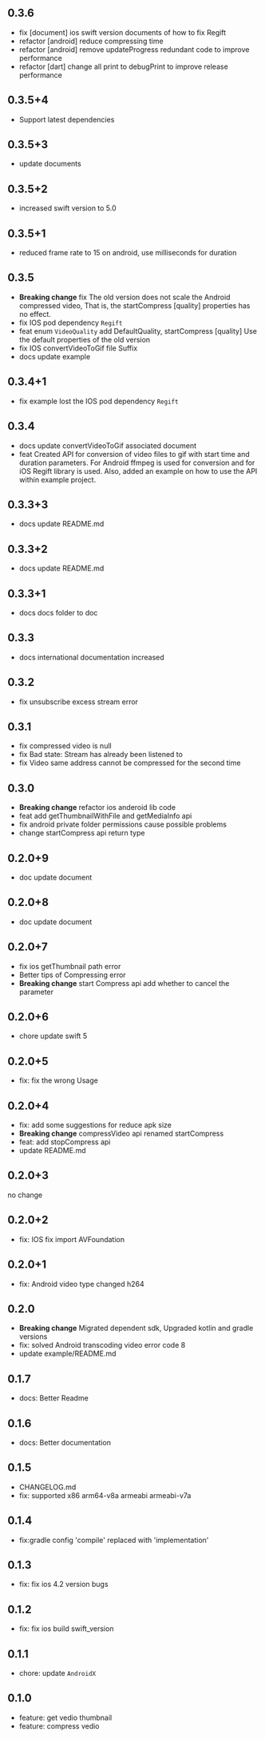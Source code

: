 ## 0.3.6
* fix [document] ios swift version documents of how to fix Regift
* refactor [android] reduce compressing time
* refactor [android] remove updateProgress redundant code to improve performance
* refactor [dart] change all print to debugPrint to improve release performance

## 0.3.5+4
* Support latest dependencies

## 0.3.5+3
* update documents

## 0.3.5+2
* increased swift version to 5.0

## 0.3.5+1
* reduced frame rate to 15 on android, use milliseconds for duration

## 0.3.5
* **Breaking change** fix The old version does not scale the Android compressed video,
  That is, the startCompress [quality] properties has no effect.
* fix IOS pod dependency `Regift`
* feat enum `VideoQuality` add DefaultQuality, startCompress [quality] Use the default properties of the old version
* fix IOS convertVideoToGif file Suffix
* docs update example

## 0.3.4+1
* fix example lost the IOS pod dependency `Regift`

## 0.3.4
* docs update convertVideoToGif associated document
* feat Created API for conversion of video files to gif with start time
  and duration parameters.
  For Android ffmpeg is used for conversion and for iOS Regift
  library is used.
  Also, added an example on how to use the API within example project.

## 0.3.3+3
* docs update README.md

## 0.3.3+2
* docs update README.md

## 0.3.3+1
* docs docs folder to doc

## 0.3.3
* docs international documentation increased

## 0.3.2
* fix unsubscribe excess stream error

## 0.3.1
* fix compressed video is null
* fix Bad state: Stream has already been listened to
* fix Video same address cannot be compressed for the second time

## 0.3.0
* **Breaking change** refactor ios anderoid lib code
* feat add getThumbnailWithFile and getMediaInfo api
* fix android private folder permissions cause possible problems
* change startCompress api return type

## 0.2.0+9
* doc update document

## 0.2.0+8
* doc update document

## 0.2.0+7
* fix ios getThumbnail path error
* Better tips of Compressing error
* **Breaking change** start Compress api add whether to cancel the parameter

## 0.2.0+6
* chore update swift 5

## 0.2.0+5
* fix: fix the wrong Usage

## 0.2.0+4
* fix: add some suggestions for reduce apk size
* **Breaking change** compressVideo api renamed startCompress
* feat: add stopCompress api
* update README.md

## 0.2.0+3
no change

## 0.2.0+2
* fix: IOS fix import AVFoundation

## 0.2.0+1
* fix: Android video type changed h264

## 0.2.0
* **Breaking change** Migrated dependent sdk, Upgraded kotlin and gradle versions
* fix: solved Android transcoding video error code 8
* update example/README.md

## 0.1.7
* docs: Better Readme

## 0.1.6
* docs: Better documentation

## 0.1.5
* CHANGELOG.md
* fix: supported x86 arm64-v8a armeabi armeabi-v7a

## 0.1.4
* fix:gradle config 'compile' replaced with 'implementation'

## 0.1.3
* fix: fix ios 4.2 version bugs

## 0.1.2
* fix: fix ios build swift_version

## 0.1.1
* chore: update `AndroidX`

## 0.1.0

* feature: get vedio thumbnail
* feature: compress vedio
